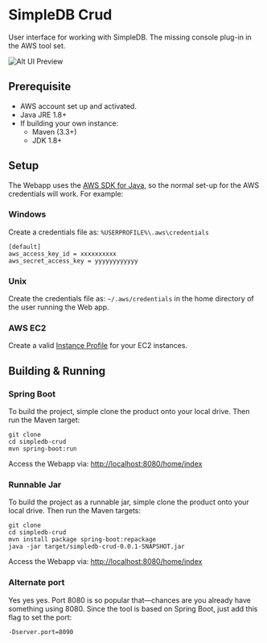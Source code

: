 # SimpleDB Crud

User interface for working with SimpleDB. The missing console plug-in in the AWS tool set.

![Alt UI Preview](http://therealvan.com/image/projects/simpledb_crud.png)


## Prerequisite
* AWS account set up and activated.
* Java JRE 1.8+
* If building your own instance:
    * Maven (3.3+)
    * JDK 1.8+

## Setup

The Webapp uses the [AWS SDK for Java](https://aws.amazon.com/sdk-for-java/), so the normal set-up for the
AWS credentials will work. For example:

### Windows
Create a credentials file as: `%USERPROFILE%\.aws\credentials`

    [default]
    aws_access_key_id = xxxxxxxxxx
    aws_secret_access_key = yyyyyyyyyyyy


### Unix
Create the credentials file as: `~/.aws/credentials` in the home directory of the user running the Web app.

### AWS EC2
Create a valid [Instance Profile](http://docs.aws.amazon.com/IAM/latest/UserGuide/id_roles_use_switch-role-ec2_instance-profiles.html) for your EC2 instances.

## Building & Running

### Spring Boot
To build the project, simple clone the product onto your local drive. Then run the Maven target:

    git clone 
    cd simpledb-crud
    mvn spring-boot:run
    
Access the Webapp via: [http://localhost:8080/home/index](http://localhost:8080/home/index)

### Runnable Jar
To build the project as a runnable jar, simple clone the product onto your local drive. Then run the Maven targets:

    git clone 
    cd simpledb-crud
    mvn install package spring-boot:repackage
    java -jar target/simpledb-crud-0.0.1-SNAPSHOT.jar
    
Access the Webapp via: [http://localhost:8080/home/index](http://localhost:8080/home/index)

### Alternate port
Yes yes yes. Port 8080 is so popular that&mdash;chances are you already have something using 8080. Since the tool
is based on Spring Boot, just add this flag to set the port:

    -Dserver.port=8090
    
    